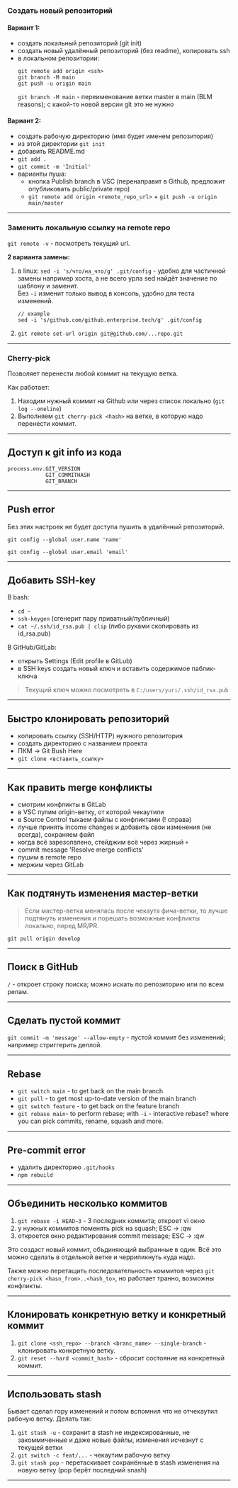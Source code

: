 ### Создать новый репозиторий
#### Вариант 1:
- создать локальный репозиторий (git init)
- создать новый удалённый репозиторий (без readme), копировать ssh
- в локальном репозитории:
  ```
  git remote add origin <ssh>
  git branch -M main
  git push -u origin main
  ```
  `git branch -M main` - переименование ветки master в main (BLM reasons); с какой-то новой версии git это не нужно

#### Вариант 2:
- создать рабочую директорию (имя будет именем репозитория)
- из этой директории `git init`
- добавить README.md
- `git add .`
- `git commit -m 'Initial'`
- варианты пуша:
    - кнопка Publish branch в VSC (перенаправит в Github, предложит опубликовать public/private repo)
    - `git remote add origin <remote_repo_url>` + `git push -u origin main/master`
___

### Заменить локальную ссылку на remote repo
`git remote -v` - посмотреть текущий url.

**2 варианта замены:**
1. в linux:
   `sed -i 's/что/на_что/g' .git/config` - удобно для частичной замены например хоста, а не всего урла sed найдёт значение по шаблону и заменит.  
   Без `-i` изменит только вывод в консоль, удобно для теста изменений.

   ```
   // example
   sed -i 's/github.com/github.enterprise.tech/g' .git/config
   ```
2. `git remote set-url origin git@github.com/...repo.git`
___

### Cherry-pick

Позволяет перенести любой коммит на текущую ветка.

Как работает:
1. Находим нужный коммит на Github или через список локально (`git log --oneline`)
2. Выполняем `git cherry-pick <hash>` на ветке, в которую надо перенести коммит.
___

## Доступ к git info из кода

```
process.env.GIT_VERSION
            GIT_COMMITHASH
            GIT_BRANCH
```
___

## Push error

Без этих настроек не будет доступа пушить в удалённый репозиторий.

`git config --global user.name 'name'`

`git config --global user.email 'email'`
___

## Добавить SSH-key

В bash:
- `cd ~`
- `ssh-keygen` (сгенерит пару приватный/публичный)
- `cat ~/.ssh/id_rsa.pub | clip` (либо руками скопировать из id_rsa.pub)

В GitHub/GitLab:
- открыть Settings (Edit profile в GitLub)
- в SSH keys создать новый ключ и вставить содержимое паблик-ключа

> Текущий ключ можно посмотреть в `C:/users/yuri/.ssh/id_rsa.pub`
___

## Быстро клонировать репозиторий

- копировать ссылку (SSH/HTTP) нужного репозитория
- создать директорию с названием проекта
- ПКМ -> Git Bush Here
- `git clone <вставить_ссылку>`
___

## Как править merge конфликты

- смотрим конфликты в GitLab
- в VSC пулим origin-ветку, от которой чекаутили
- в Source Control тыкаем файлы с конфликтами (! справа)
- лучше принять income changes и добавить свои изменения (не всегда), сохраняем файл
- когда всё зарезолвлено, стейджим всё через жирный `+`
- commit message 'Resolve merge conflicts'
- пушим в remote repo
- мержим через GitLab
___

## Как подтянуть изменения мастер-ветки

> Если мастер-ветка менялась после чекаута фича-ветки, то лучше подтянуть изменения и порешать возможные конфликты локально, перед MR/PR.

`git pull origin develop`
___

## Поиск в GitHub

`/` - откроет строку поиска; можно искать по репозиторию или по всем репам.
___

## Сделать пустой коммит

`git commit -m 'message' --allow-empty` - пустой коммит без изменений; например стриггерить деплой.
___

## Rebase

- `git switch main` - to get back on the main branch
- `git pull` - to get most up-to-date version of the main branch
- `git switch feature` - to get back on the feature branch
- `git rebase main`- to perform rebase; with `-i` - interactive rebase? where you can pick commits, rename, squash and more.
___

## Pre-commit error

- удалить директорию `.git/hooks`
- `npm rebuild`
___

## Объединить несколько коммитов

1. `git rebase -i HEAD~3` - 3 последних коммита; откроет vi окно
2. у нужных коммитов поменять pick на squash; ESC -> :qw
3. откроется окно редактирования commit message; ESC -> :qw

Это создаст новый коммит, объдиняющий выбранные в один. Всё это можно сделать в отдельной ветке и черрипикнуть куда надо.

Также можно перетащить последовательность коммитов через `git cherry-pick <hasn_from>..<hash_to>`, но работает транно, возможны конфликты.
___

## Клонировать конкретную ветку и конкретный коммит

1. `git clone <ssh_repo> --branch <branc_name> --single-branch` - клонировать конкретную ветку.
2. `git reset --hard <commit_hash>` - сбросит состояние на конкретный коммит.
___

## Использовать stash

Бывает сделал гору изменений и потом вспомнил что не отчекаутил рабочую ветку. Делать так:
1. `git stash -u` - сохранит в stash не индексированные, не закоммиченные и даже новые файлы, изменения исчезнут с текущей ветки
2. `git switch -c feat/...` - чекаутим рабочую ветку
3. `git stash pop` - перетаскивает сохранённые в stash изменения на новую ветку (pop берёт последний snash)
___
